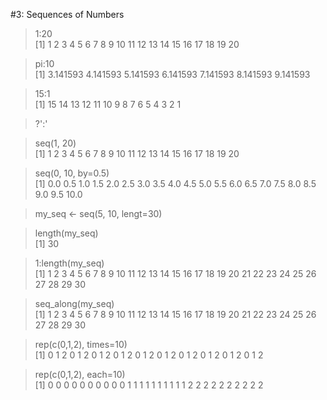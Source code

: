 #3: Sequences of Numbers

 > 1:20  
 [1]  1  2  3  4  5  6  7  8  9 10 11 12 13 14 15 16 17 18 19 20

 > pi:10  
 [1] 3.141593 4.141593 5.141593 6.141593 7.141593 8.141593 9.141593

 > 15:1  
 [1] 15 14 13 12 11 10  9  8  7  6  5  4  3  2  1

 > ?':'  

 > seq(1, 20)  
 [1]  1  2  3  4  5  6  7  8  9 10 11 12 13 14 15 16 17 18 19 20

 > seq(0, 10, by=0.5)  
 [1]  0.0  0.5  1.0  1.5  2.0  2.5  3.0  3.5  4.0  4.5  5.0  5.5  6.0  6.5  7.0  7.5  8.0  8.5  9.0  9.5 10.0

 > my_seq <- seq(5, 10, lengt=30)  

 > length(my_seq)  
[1] 30

> 1:length(my_seq)  
 [1]  1  2  3  4  5  6  7  8  9 10 11 12 13 14 15 16 17 18 19 20 21 22 23 24 25 26 27 28 29 30

 > seq_along(my_seq)  
 [1]  1  2  3  4  5  6  7  8  9 10 11 12 13 14 15 16 17 18 19 20 21 22 23 24 25 26 27 28 29 30

> rep(c(0,1,2), times=10)  
 [1] 0 1 2 0 1 2 0 1 2 0 1 2 0 1 2 0 1 2 0 1 2 0 1 2 0 1 2 0 1 2

 > rep(c(0,1,2), each=10)  
 [1] 0 0 0 0 0 0 0 0 0 0 1 1 1 1 1 1 1 1 1 1 2 2 2 2 2 2 2 2 2 2
